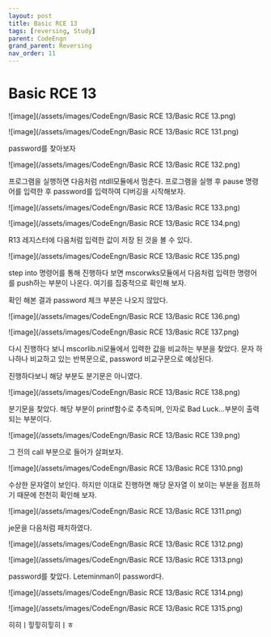 ```yaml
---
layout: post
title: Basic RCE 13
tags: [reversing, Study]
parent: CodeEngn
grand_parent: Reversing
nav_order: 11
---
```


# Basic RCE 13

![image](/assets/images/CodeEngn/Basic RCE 13/Basic RCE 13.png)

![image](/assets/images/CodeEngn/Basic RCE 13/Basic RCE 131.png)

password를 찾아보자

![image](/assets/images/CodeEngn/Basic RCE 13/Basic RCE 132.png)

프로그램을 실행하면 다음처럼 ntdll모듈에서 멈춘다. 프로그램을 실행 후 pause 명령어를 입력한 후 password를 입력하여 디버깅을 시작해보자.

![image](/assets/images/CodeEngn/Basic RCE 13/Basic RCE 133.png)

![image](/assets/images/CodeEngn/Basic RCE 13/Basic RCE 134.png)

R13 레지스터에 다음처럼 입력한 값이 저장 된 것을 볼 수 있다.

![image](/assets/images/CodeEngn/Basic RCE 13/Basic RCE 135.png)

step into 명령어를 통해 진행하다 보면 mscorwks모듈에서 다음처럼 입력한 명령어를 push하는 부분이 나온다. 여기를 집중적으로 확인해 보자.

확인 해본  결과 password 체크 부분은 나오지 않았다.

![image](/assets/images/CodeEngn/Basic RCE 13/Basic RCE 136.png)

![image](/assets/images/CodeEngn/Basic RCE 13/Basic RCE 137.png)

다시 진행하다 보니 mscorlib.ni모듈에서 입력한 값을 비교하는 부분을 찾았다. 문자 하나하나 비교하고 있는 반복문으로, password 비교구문으로 예상된다.

진행하다보니 해당 부분도 분기문은 아니였다.

![image](/assets/images/CodeEngn/Basic RCE 13/Basic RCE 138.png)

분기문을 찾았다. 해당 부분이 printf함수로 추측되며, 인자로 Bad Luck...부분이 출력되는 부분이다.

![image](/assets/images/CodeEngn/Basic RCE 13/Basic RCE 139.png)

그 전의 call 부분으로 들어가 살펴보자.

![image](/assets/images/CodeEngn/Basic RCE 13/Basic RCE 1310.png)

수상한 문자열이 보인다. 하지만 이대로 진행하면 해당 문자열 이 보이는 부분을 점프하기 때문에 천천히 확인해 보자.

![image](/assets/images/CodeEngn/Basic RCE 13/Basic RCE 1311.png)

je문을 다음처럼 패치하였다.

![image](/assets/images/CodeEngn/Basic RCE 13/Basic RCE 1312.png)

![image](/assets/images/CodeEngn/Basic RCE 13/Basic RCE 1313.png)

password를 찾았다. Leteminman이 password다.

![image](/assets/images/CodeEngn/Basic RCE 13/Basic RCE 1314.png)

![image](/assets/images/CodeEngn/Basic RCE 13/Basic RCE 1315.png)

히히ㅣ힣힣히힣히ㅣㅎ